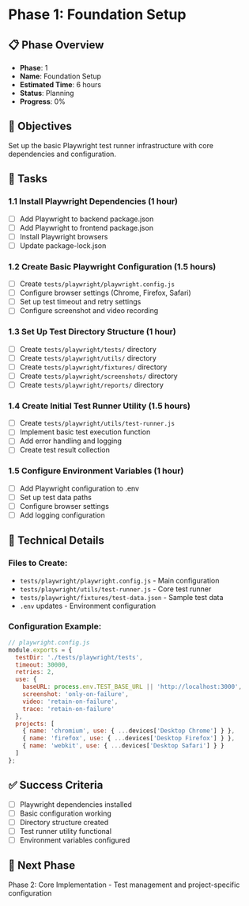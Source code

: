# Phase 1: Foundation Setup

## 📋 Phase Overview
- **Phase**: 1
- **Name**: Foundation Setup
- **Estimated Time**: 6 hours
- **Status**: Planning
- **Progress**: 0%

## 🎯 Objectives
Set up the basic Playwright test runner infrastructure with core dependencies and configuration.

## 📝 Tasks

### 1.1 Install Playwright Dependencies (1 hour)
- [ ] Add Playwright to backend package.json
- [ ] Add Playwright to frontend package.json
- [ ] Install Playwright browsers
- [ ] Update package-lock.json

### 1.2 Create Basic Playwright Configuration (1.5 hours)
- [ ] Create `tests/playwright/playwright.config.js`
- [ ] Configure browser settings (Chrome, Firefox, Safari)
- [ ] Set up test timeout and retry settings
- [ ] Configure screenshot and video recording

### 1.3 Set Up Test Directory Structure (1 hour)
- [ ] Create `tests/playwright/tests/` directory
- [ ] Create `tests/playwright/utils/` directory
- [ ] Create `tests/playwright/fixtures/` directory
- [ ] Create `tests/playwright/screenshots/` directory
- [ ] Create `tests/playwright/reports/` directory

### 1.4 Create Initial Test Runner Utility (1.5 hours)
- [ ] Create `tests/playwright/utils/test-runner.js`
- [ ] Implement basic test execution function
- [ ] Add error handling and logging
- [ ] Create test result collection

### 1.5 Configure Environment Variables (1 hour)
- [ ] Add Playwright configuration to .env
- [ ] Set up test data paths
- [ ] Configure browser settings
- [ ] Add logging configuration

## 🔧 Technical Details

### Files to Create:
- `tests/playwright/playwright.config.js` - Main configuration
- `tests/playwright/utils/test-runner.js` - Core test runner
- `tests/playwright/fixtures/test-data.json` - Sample test data
- `.env` updates - Environment configuration

### Configuration Example:
```javascript
// playwright.config.js
module.exports = {
  testDir: './tests/playwright/tests',
  timeout: 30000,
  retries: 2,
  use: {
    baseURL: process.env.TEST_BASE_URL || 'http://localhost:3000',
    screenshot: 'only-on-failure',
    video: 'retain-on-failure',
    trace: 'retain-on-failure'
  },
  projects: [
    { name: 'chromium', use: { ...devices['Desktop Chrome'] } },
    { name: 'firefox', use: { ...devices['Desktop Firefox'] } },
    { name: 'webkit', use: { ...devices['Desktop Safari'] } }
  ]
};
```

## ✅ Success Criteria
- [ ] Playwright dependencies installed
- [ ] Basic configuration working
- [ ] Directory structure created
- [ ] Test runner utility functional
- [ ] Environment variables configured

## 🚀 Next Phase
Phase 2: Core Implementation - Test management and project-specific configuration
